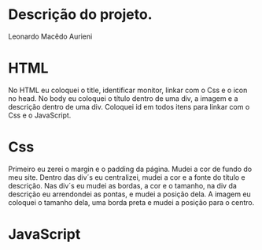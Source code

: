 # Descrição do projeto.
<p>Leonardo Macêdo Aurieni</p>

# HTML
<p>No HTML eu coloquei o title, identificar monitor, linkar com o Css e o icon no head. No body eu coloquei o título dentro de uma div, a imagem e a descrição dentro de uma div. Coloquei id em todos itens para linkar com o Css e o JavaScript. </p>

# Css
<p> Primeiro eu zerei o margin e o padding da página. Mudei a cor de fundo do meu site. Dentro das div´s eu centralizei, mudei a cor e a fonte do título e descrição. Nas div´s eu mudei as bordas, a cor e o tamanho, na div da descrição eu arrendondei as pontas, e mudei a posição dela. A imagem eu coloquei o tamanho dela, uma borda preta e mudei a posição para o centro.

# JavaScript